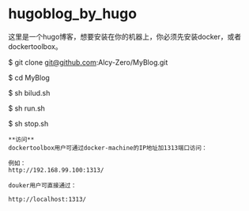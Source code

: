 # hugoblog_by_hugo
这里是一个hugo博客，想要安装在你的机器上，你必须先安装docker，或者dockertoolbox。

$ git clone git@github.com:Alcy-Zero/MyBlog.git
			
$ cd MyBlog
  
$ sh bilud.sh

$ sh run.sh

$ sh stop.sh

```
**访问**
dockertoolbox用户可通过docker-machine的IP地址加1313端口访问：

例如：
http://192.168.99.100:1313/

douker用户可直接通过：

http://localhost:1313/
